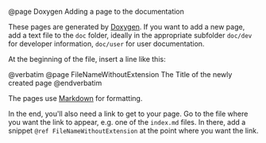 @page Doxygen Adding a page to the documentation

These pages are generated by
[Doxygen](http://www.stack.nl/~dimitri/doxygen/index.html). If you want to add
a new page, add a text file to the `doc` folder, ideally in the appropriate
subfolder `doc/dev` for developer information, `doc/user` for user
documentation.

At the beginning of the file, insert a line like this:

@verbatim
@page FileNameWithoutExtension The Title of the newly created page
@endverbatim

The pages use [Markdown](http://daringfireball.net/projects/markdown/) for
formatting.

In the end, you'll also need a link to get to your page. Go to the file where
you want the link to appear, e.g. one of the `index.md` files. In there, add
a snippet `@ref FileNameWithoutExtension` at the point where you want the link.
